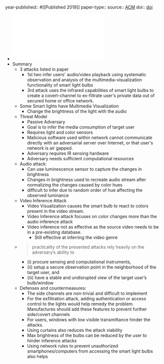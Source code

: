 year-published:: #[[Published 2019]] 
paper-type:: 
source:: [ACM](https://dl.acm.org/doi/abs/10.1145/3351256)
doi:: [doi](https://doi.org/10.1145/3351256)

- ![Light Ears: Information Leakage via Smart Lights](../assets/3351256_1732641926328_0.pdf)
- Summary
	- 3 attacks listed in paper
		- 1st two infer users' audio/video playback using systematic observation and analysis of the multimedia-visualization functionality of smart light bulbs
		- 3rd attack uses the infrared capabilities of smart light bulbs to create a covert-channel to ex-filtrate user's private data out of secured home or office network.
	- Some Smart lights have Multimedia Visualization
		- Change the brightness of the light with the audio
	- Threat Model
		- Passive Adversary
		- Goal is to infer the media consumption of target user
		- Requires light and color sensors
		- Malicious software used within network cannot communicate directly with an adversarial server over Internet, or that user's network is air gapped.
		- Adversary requires IR sensing hardware
		- Adversary needs sufficient computational resources
	- Audio attack:
		- Can use luminescence sensor to capture the changes in brightness
		- Changes in brightness used to recreate audio stream after normalizing the changes caused by color hues
		- difficult to infer due to random order of hue affecting the observed luminance
	- Video Inference Attack
		- Video Visualization causes the smart bulb to react to colors present in the video stream.
		- Video Inference attack focuses on color changes more than the audio inference attack
		- Video inference not as effective as the source video needs to be in a pre-existing database.
			- Still effective at inferring the video genre
	- > practicality of the presented attacks rely heavily on the adversary’s ability to
		- (i) procure sensing and computational instruments,
		- (ii) setup a secure observation point in the neighborhood of the target user, and
		- (iii) have a stable and undisrupted view of the target user’s bulb/window
	- Defenses and countermeasures:
		- The side channels are non-trivial and difficult to implement
		- For the exfiltration attack, adding authentication or access control to the lights would help remedy the problem. Manufactures should add these features to prevent further side/covert channels
		- For users, windows with low visible transmittance hinder the attacks.
		- Using curtains also reduces the attack viability
		- Max brightness of the bulbs can be reduced by the user to hinder inference attacks
		- Using network rules to prevent unauthorized smartphones/computers from accessing the smart light bulbs also helps